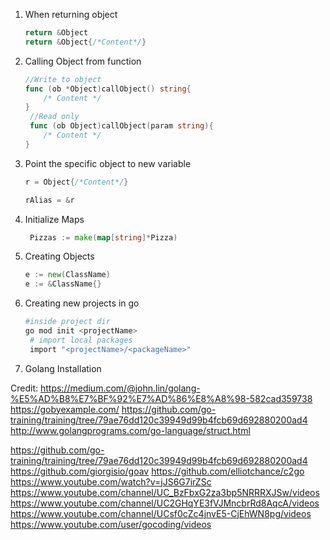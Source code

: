 1. When returning object
   ```go
   return &Object
   return &Object{/*Content*/}
   ```
2. Calling Object from function
   ```go
   //Write to object
   func (ob *Object)callObject() string{
       /* Content */
   }
    //Read only
    func (ob Object)callObject(param string){
       /* Content */
   }
   ```
3. Point the specific object to new variable
    ```go
    r = Object{/*Content*/}
    
    rAlias = &r
    ```
4. Initialize Maps
   ```go
    Pizzas := make(map[string]*Pizza)
   ```
5. Creating Objects
   ```go
   e := new(ClassName)
   e := &ClassName{}
   ```
6. Creating new projects in go
   ```sh
   #inside project dir
   go mod init <projectName>
    # import local packages
    import "<projectName>/<packageName>"
    ```

7. Golang Installation
   
Credit:
https://medium.com/@john.lin/golang-%E5%AD%B8%E7%BF%92%E7%AD%86%E8%A8%98-582cad359738
https://gobyexample.com/
https://github.com/go-training/training/tree/79ae76dd120c39949d99b4fcb69d692880200ad4
http://www.golangprograms.com/go-language/struct.html

https://github.com/go-training/training/tree/79ae76dd120c39949d99b4fcb69d692880200ad4
https://github.com/giorgisio/goav
https://github.com/elliotchance/c2go
https://www.youtube.com/watch?v=jJS6G7irZSc
https://www.youtube.com/channel/UC_BzFbxG2za3bp5NRRRXJSw/videos
https://www.youtube.com/channel/UC2GHqYE3fVJMncbrRd8AqcA/videos
https://www.youtube.com/channel/UCsf0cZc4jnvE5-CjEhWN8pg/videos
https://www.youtube.com/user/gocoding/videos
